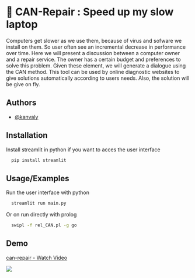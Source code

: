
# 🧠 CAN-Repair : Speed up my slow laptop

Computers get slower as we use them, because of virus and sofware we install on them. So user often see an incremental decrease in performance over time. Here we will present a discussion between a computer owner and a repair service. The owner has a certain budget and preferences to solve this problem. Given these element, we will generate a dialogue using the CAN method. This tool can be used by online diagnostic websites to give solutions automatically according to users needs. Also, the solution will be give on fly.


## Authors

- [@kanvaly](https://www.github.com/fkanvaly)

  
## Installation 

Install streamlit in python if you want to acces the user interface

```bash 
  pip install streamlit
```
## Usage/Examples

Run the user interface with python

```bash 
  streamlit run main.py
```

Or on run directly with prolog

```bash 
  swipl -f rel_CAN.pl -g go
```

## Demo

<a href="https://www.loom.com/share/901fb4b74ff2417d98ba9d29db3b3f31"> <p>can-repair - Watch Video</p> <img style="max-width:300px;" src="https://cdn.loom.com/sessions/thumbnails/901fb4b74ff2417d98ba9d29db3b3f31-with-play.gif"> </a>
